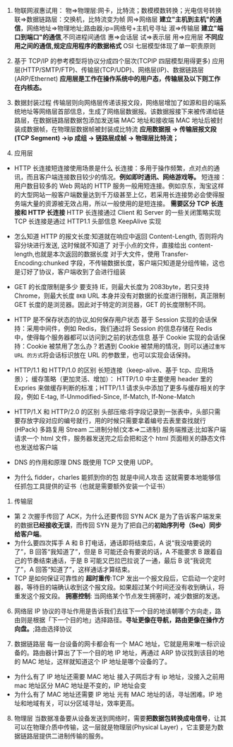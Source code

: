 1. 物联网淑惠试用：
   物=>物理层:网卡，比特流；数模模数转换；光电信号转换
   联=>数据链路层：交换机，比特流变为帧
   网=>网络层 **建立"主机到主机"的通信**，网络地址=>物理地址;路由器;ip=网络号+主机号寻址
   淑=>传输层 **建立"端口到端口"的通信**,不同进程间通信
   惠=>会话层
   试=>表示层
   用=>应用层 **不同应用之间的通信,规定应用程序的数据格式**
   OSI 七层模型体现了单一职责原则
2. 基于 TCP/IP 的参考模型将协议分成四个层次(TCPIP 四层模型用得更多)
   应用层(HTTP/SMTP/FTP)、传输层(TCP/UDP)、网络层(IP)、数据链路层(ARP/Ethernet)
   **应用层是工作在操作系统中的用户态，传输层及以下则工作在内核态。**
3. 数据封装过程
   传输层则向网络层传递该报文段，网络层增加了如源和目的端系统地址等网络层首部信息，生成了网络层数据报。该数据报接下来被传递给链路层，在数据链路层数据包添加发送端 MAC 地址和接收端 MAC 地址后被封装成数据帧，在物理层数据帧被封装成比特流
   **应用数据报 → 传输层报文段(TCP Segment) →ip 成组 → 链路层成帧 → 物理层比特流；**

4. 应用层

- HTTP 长连接短连接使用场景是什么
  长连接：多用于操作频繁，点对点的通讯，而且客户端连接数目较少的情况。**例如即时通讯、网络游戏等。**
  短连接：用户数目较多的 Web 网站的 HTTP 服务一般用短连接。例如京东，淘宝这样的大型网站一般客户端数量达到千万级甚至上亿，若采用长连接势必会使得服务端大量的资源被无效占用，所以一般使用的是短连接。
  **需要区分 TCP 长连接和 HTTP 长连接**
  HTTP 长连接通过 Client 和 Server 的一些关闭策略实现
  TCP 长连接是通过 HTTP1.1 头部信息 KeepAlive 实现

- 怎么知道 HTTP 的报文长度:知道就在响应中返回 Content-Length, 否则将内容分块进行发送, 这时候就不知道了
  对于小点的文件，直接给出 content-length,也就是本次返回的数据长度
  对于大文件，使用 Transfer-Encoding:chunked 字段，不传输数据长度，客户端只知道是分组传输，这也是订好了协议，客户端收到了会进行组装
- GET 的长度限制是多少
  要支持 IE，则最大长度为 2083byte，若只支持 Chrome，则最大长度 `8KB`
  URL 本身并没有对数据的长度进行限制，真正限制 GET 长度的是浏览器。因此对于特定的浏览器，GET 的长度限制不同。

- HTTP 是不保存状态的协议,如何保存用户状态
  基于 Session 实现的会话保持：采用中间件，例如 Redis，我们通过将 Session 的信息存储在 Redis 中，使得每个服务器都可以访问到之前的状态信息
  基于 Cookie 实现的会话保持：Cookie 被禁用了怎么办？若遇到 Cookie 被禁用的情况，则可以通过`重写 URL 的方式`将会话标识放在 URL 的参数里，也可以实现会话保持。

- HTTP/1.1 和 HTTP/1.0 的区别
  长短连接（keep-alive、基于 tcp、应用场景）；
  缓存策略（更加灵活、增加）： HTTP/1.0 中主要使用 header 里的 Expries 来做缓存判断的标准；HTTP/1.1 请求头中添加了更多与缓存相关的字段，例如 E-tag, If-Unmodified-Since, If-Match, If-None-Match

- HTTP/1.X 和 HTTP/2.0 的区别
  头部压缩:将字段记录到一张表中，头部只需要存放字段对应的编号就行，用的时候只需要拿着编号去表里查找就行(HPack)
  多路复用 Stream
  二进制分帧(文本=>二进制)
  服务端推送:比如客户端请求一个 html 文件，服务器发送完之后会把和这个 html 页面相关的静态文件也发送给客户端

- DNS 的作用和原理
  DNS 既使用 TCP 又使用 UDP。
- 为什么 fidder，charles 能抓到你的包
  就是中间人攻击
  这就需要本地能够信任抓包工具提供的证书（也就是需要额外安装一个证书）

1. 传输层

- 第 2 次握手传回了 ACK，为什么还要传回 SYN
  ACK 是为了告诉客户端发来的数据**已经接收无误**，而传回 SYN 是为了把自己的**初始序列号（Seq）同步给客户端**。
- 为什么要四次挥手
  A 和 B 打电话，通话即将结束后，A 说“我没啥要说的了”，B 回答“我知道了”，但是 B 可能还会有要说的话，A 不能要求 B 跟着自己的节奏结束通话，于是 B 可能又巴拉巴拉说了一通，最后 B 说“我说完了”，A 回答“知道了”，这样通话才算结束。
- TCP 是如何保证可靠性的
  **超时重传**:TCP 发出一个报文段后，它启动一个定时器，等待目的端确认收到这个报文段。如果超过某个时间还没有收到确认，将重发这个报文段。
  **拥塞控制**: 当网络某个节点发生拥塞时，减少数据的发送。

6. 网络层
   IP 协议的寻址作用是告诉我们去往下一个目的地该朝哪个方向走，路由则是根据「下一个目的地」选择路径。**寻址更像在导航，路由更像在操作方向盘。**;路由选择协议

7. 数据链路层
   每一台设备的网卡都会有一个 MAC 地址，它就是用来唯一标识设备的。路由器计算出了下一个目的地 IP 地址，再通过 ARP 协议找到该目的地的 MAC 地址，这样就知道这个 IP 地址是哪个设备的了。

- 为什么有了 IP 地址还需要 MAC 地址
  接入子网后才有 ip 地址，没接入之前用 mac 地址区分
  MAC 地址是不变的，IP 地址会变
- 为什么有了 MAC 地址还需要 IP 地址
  光有 MAC 地址的话，寻址困难。IP 地址和地域有关，可以分区域寻址，效率更高。

8. 物理层
   当数据准备要从设备发送到网络时，需要**把数据包转换成电信号**，让其可以在物理介质中传输，这一层就是物理层(Physical Layer) ，它主要是为数据链路层提供二进制传输的服务。
